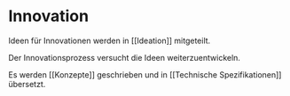 # Innovation

Ideen für Innovationen werden in [[Ideation]] mitgeteilt.

Der Innovationsprozess versucht die Ideen weiterzuentwickeln.

Es werden [[Konzepte]] geschrieben und in [[Technische Spezifikationen]] übersetzt.